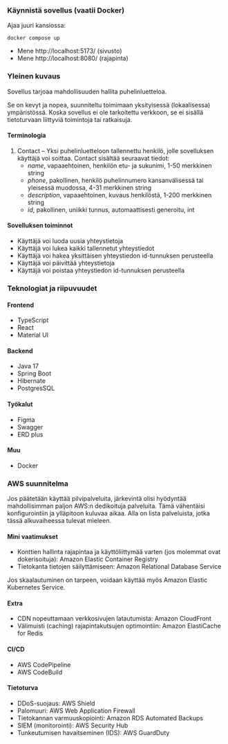 ### Käynnistä sovellus (vaatii Docker)

Ajaa juuri kansiossa:

``docker compose up``

- Mene http://localhost:5173/ (sivusto)
- Mene http://localhost:8080/ (rajapinta)

### Yleinen kuvaus

Sovellus tarjoaa mahdollisuuden hallita puhelinluetteloa.

Se on kevyt ja nopea, suunniteltu toimimaan yksityisessä (lokaalisessa) ympäristössä. 
Koska sovellus ei ole tarkoitettu verkkoon, se ei sisällä tietoturvaan liittyviä toimintoja tai ratkaisuja.

#### Terminologia

1. Contact – Yksi puhelinluetteloon tallennettu henkilö, jolle sovelluksen käyttäjä voi soittaa.
   Contact sisältää seuraavat tiedot:
    - _name_, vapaaehtoinen, henkilön etu- ja sukunimi, 1-50 merkkinen string
    - _phone_, pakollinen, henkilö puhelinnumero kansanvälisessä tai yleisessä muodossa, 4-31 merkkinen string
    - _description_, vapaaehtoinen, kuvaus henkilöstä, 1-200 merkkinen string
    - _id_, pakollinen, uniikki tunnus, automaattisesti generoitu, int

#### Sovelluksen toiminnot

- Käyttäjä voi luoda uusia yhteystietoja
- Käyttäjä voi lukea kaikki tallennetut yhteystiedot
- Käyttäjä voi hakea yksittäisen yhteystiedon id-tunnuksen perusteella
- Käyttäjä voi päivittää yhteystietoja 
- Käyttäjä voi poistaa yhteystiedon id-tunnuksen perusteella

### Teknologiat ja riipuvuudet

#### Frontend

- TypeScript
- React
- Material UI

#### Backend

- Java 17
- Spring Boot
- Hibernate
- PostgresSQL

#### Työkalut

- Figma
- Swagger
- ERD plus

#### Muu

- Docker

### AWS suunnitelma

Jos päätetään käyttää pilvipalveluita, järkevintä olisi hyödyntää mahdollisimman paljon AWS:n dedikoituja palveluita. Tämä vähentäisi konfigurointiin ja ylläpitoon kuluvaa aikaa. Alla on lista palveluista, jotka tässä alkuvaiheessa tulevat mieleen.

#### Mini vaatimukset

  - Konttien hallinta rajapintaa ja käyttöliittymää varten (jos molemmat ovat dokerisoituja): Amazon Elastic Container Registry
  - Tietokanta tietojen säilyttämiseen: Amazon Relational Database Service

  Jos skaalautuminen on tarpeen, voidaan käyttää myös Amazon Elastic Kubernetes Service.

#### Extra

  - CDN nopeuttamaan verkkosivujen latautumista: Amazon CloudFront
  - Välimuisti (caching) rajapintakutsujen optimointiin: Amazon ElastiCache for Redis 

#### CI/CD

  - AWS CodePipeline
  - AWS CodeBuild

#### Tietoturva

  - DDoS-suojaus: AWS Shield
  - Palomuuri: AWS Web Application Firewall
  - Tietokannan varmuuskopiointi: Amazon RDS Automated Backups
  - SIEM (monitorointi): AWS Security Hub
  - Tunkeutumisen havaitseminen (IDS): AWS GuardDuty